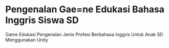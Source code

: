# Pengenalan Gae=ne Edukasi Bahasa Inggris Siswa SD
Game Edukasi Pengenalan Jenis Profesi Berbahasa Inggris Untuk Anak SD Menggunakan Unity 
